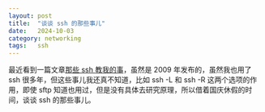 ```yaml
---
layout: post
title:  "谈谈 ssh 的那些事儿"
date:   2024-10-03
category: networking
tags:   ssh
---
```


最近看到一篇文章[那些 ssh 教我的事](https://yangwenbo.com/articles/ssh-oh-my-god.html)，虽然是 2009 年发布的，虽然我也用了 ssh 很多年，但这些事儿我还真不知道，比如 ssh -L 和 ssh -R 这两个选项的作用，即使 sftp 知道也用过，但是没有具体去研究原理，所以借着国庆休假的时间，谈谈 ssh 的那些事儿。